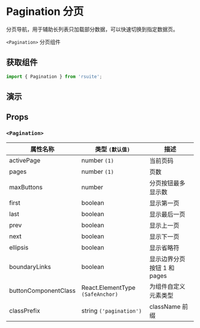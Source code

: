 # Pagination 分页 

分页导航，用于辅助长列表只加载部分数据，可以快速切换到指定数据页。

`<Pagination>` 分页组件

## 获取组件

```js
import { Pagination } from 'rsuite';
```

## 演示

<!--{demo}-->

## Props

### `<Pagination>`

| 属性名称             | 类型 `(默认值)`                  | 描述                        |
| -------------------- | -------------------------------- | --------------------------- |
| activePage           | number `(1)`                     | 当前页码                    |
| pages                | number `(1)`                     | 页数                        |
| maxButtons           | number                           | 分页按钮最多显示数          |
| first                | boolean                          | 显示第一页                  |
| last                 | boolean                          | 显示最后一页                |
| prev                 | boolean                          | 显示上一页                  |
| next                 | boolean                          | 显示下一页                  |
| ellipsis             | boolean                          | 显示省略符                  |
| boundaryLinks        | boolean                          | 显示边界分页按钮 1 和 pages |
| buttonComponentClass | React.ElementType `(SafeAnchor)` | 为组件自定义元素类型        |
| classPrefix          | string `('pagination')`          | className 前缀              |

